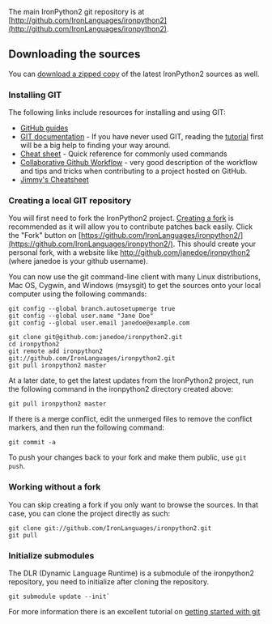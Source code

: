 The main IronPython2 git repository is at [http://github.com/IronLanguages/ironpython2](http://github.com/IronLanguages/ironpython2).

## Downloading the sources

You can [download a zipped copy](http://github.com/IronLanguages/ironpython2/zipball/master) of the latest IronPython2 sources as well.

### Installing GIT

The following links include resources for installing and using GIT:
 * [GitHub guides](http://help.github.com/)
 * [GIT documentation](http://www.kernel.org/pub/software/scm/git/docs/git.html) - If you have never used GIT, reading the [tutorial](http://www.kernel.org/pub/software/scm/git/docs/gittutorial.html) first will be a big help to finding your way around.
 * [Cheat sheet](http://cheat.errtheblog.com/s/git) - Quick reference for commonly used commands
 * [Collaborative Github Workflow](http://www.eqqon.com/index.php/Collaborative_Github_Workflow) - very good description of the workflow and tips and tricks when contributing to a project hosted on GitHub.
 * [Jimmy's Cheatsheet](http://tinyurl.com/jimmygitcheat)

### Creating a local GIT repository

You will first need to fork the IronPython2 project. [Creating a fork](https://help.github.com/fork-a-repo/) is recommended as it will allow you to contribute patches back easily. Click the "Fork" button on [https://github.com/IronLanguages/ironpython2/](https://github.com/IronLanguages/ironpython2/). This should create your personal fork, with a website like http://github.com/janedoe/ironpython2 (where janedoe is your github username). 

You can now use the git command-line client with many Linux distributions, Mac OS, Cygwin, and Windows (msysgit) to get the sources onto your local computer using the following commands:

```
git config --global branch.autosetupmerge true
git config --global user.name "Jane Doe"
git config --global user.email janedoe@example.com

git clone git@github.com:janedoe/ironpython2.git
cd ironpython2
git remote add ironpython2 git://github.com/IronLanguages/ironpython2.git
git pull ironpython2 master
```

At a later date, to get the latest updates from the IronPython2 project, run the following command in the ironpython2 directory created above:

```
git pull ironpython2 master
```

If there is a merge conflict, edit the unmerged files to remove the conflict markers, and then run the following command:

```
git commit -a
```

To push your changes back to your fork and make them public, use `git push`.

### Working without a fork

You can skip creating a fork if you only want to browse the sources. In that case, you can clone the project directly as such:
```
git clone git://github.com/IronLanguages/ironpython2.git
git pull
```

### Initialize submodules

The DLR (Dynamic Language Runtime) is a submodule of the ironpython2 repository, you need to initialize after cloning the repository.
```
git submodule update --init`
```

For more information there is an excellent tutorial on [getting started with git](http://kylecordes.com/2008/04/30/git-windows-go/)